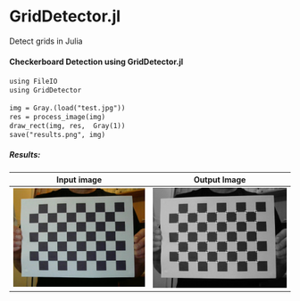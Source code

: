 # GridDetector.jl
Detect grids in Julia

#### Checkerboard Detection using GridDetector.jl
```
using FileIO
using GridDetector

img = Gray.(load("test.jpg"))
res = process_image(img)
draw_rect(img, res,  Gray(1))
save("results.png", img)
```

##### Results:
| Input image     | Output Image |
| ----------- | ----------- |
| ![](docs/src/assets/test.jpg) | ![](docs/src/assets/results.png) |